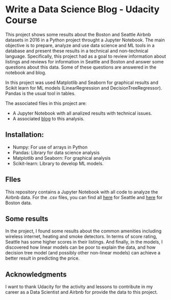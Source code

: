 # Write a Data Science Blog - Udacity Course

This project shows some results about the Boston and Seattle Airbnb datasets in 2016 in a Python project throught a Jupyter Notebook. The main objective is to prepare, analyze and use data science and ML tools in a database and present these results in a technical and non-technical language. Specifically, this project had as a goal to review information about listings and reviews for information in Seattle and Boston and answer some questions about this data. Some of these questions are answered in the notebook and blog.

In this project was used Matplotlib and Seaborn for graphical results and Scikit learn for ML models (LinearRegression and DecisionTreeRegressor). Pandas is the usual tool in tables.

The associated files in this project are:
- A Jupyter Notebook with all analized results with technical issues.
- A associated [blog](https://medium.com/@cdherreram/what-is-the-best-price-for-my-place-in-airbnb-34475d5419a7) to this analysis.

## Installation:
- Numpy: For use of arrays in Python
- Pandas: Library for data science analysis
- Matplotlib and Seaborn: For graphical analysis
- Scikit-learn: Library to develop ML models.

## FIles
This repository contains a Jupyter Notebook with all code to analyze the Airbnb data. For the .csv files, you can find all [here](https://www.kaggle.com/airbnb/seattle/data) for Seattle and [here](https://www.kaggle.com/airbnb/boston/data) for Boston data.

## Some results

In the project, I found some results about the common amenities including wireless internet, heating and smoke detectors. In terms of score rating, Seattle has some higher scores in their listings. And finally, in the models, I discovered how linear models can be poor to explain the data, and how decision tree model (and possibly other non-linear models) can achieve a better result in predicting the price.

## Acknowledgments
I want to thank Udacity for the activity and lessons to contribute in my career as a Data Scientist and Airbnb for provide the data to this project.
